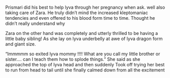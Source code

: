 Prismari did his best to help lyva through her pregnancy when ask. well also taking care of Zara. He truly didn’t mind the increased kleptomaniac tendencies and even offered to his blood form time to time. Thought he didn’t really understand why 

Zara on the other hand was completely and utterly thrilled to be having a little baby sibling! As she lay on lyva underbelly at awe of lyva dragon form and giant size.

“Immmmm so exited lyva mommy !!!! What are you call my little brother or sister.... can I teach them how to splode things.” She said as she approached the top of lyva head and then suddenly Took off trying her best to run from head to tail until she finally calmed down from all the excitement